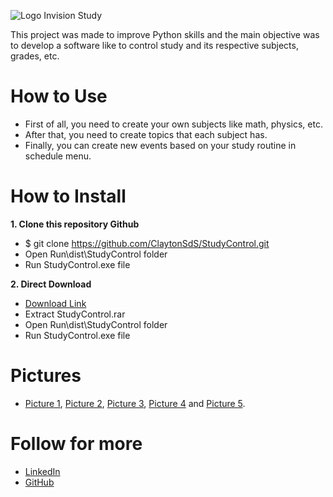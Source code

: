 ![Logo Invision Study](https://user-images.githubusercontent.com/95229093/205111573-e5a97008-e1ec-4728-9c89-01574ce3fa07.png)


This project was made to improve Python skills and the main objective was to develop a software like to control study and its respective subjects, grades, etc.


# How to Use
* First of all, you need to create your own subjects like math, physics, etc.
* After that, you need to create topics that each subject has.
* Finally, you can create new events based on your study routine in schedule menu.
# How to Install
**1. Clone this repository Github**
   - $ git clone https://github.com/ClaytonSdS/StudyControl.git
   - Open Run\dist\StudyControl folder
   - Run StudyControl.exe file
  
**2. Direct Download**
   - [Download Link](https://drive.google.com/file/d/16cqaYVU99z_NwNboxGCkVVWP5Tch2Ilu/view?usp=share_link)
   - Extract StudyControl.rar
   - Open Run\dist\StudyControl folder
   - Run StudyControl.exe file
   
# Pictures
- [Picture 1](https://github.com/ClaytonSdS/StudyControl/blob/main/Pictures/Pic1.png), [Picture 2](https://github.com/ClaytonSdS/StudyControl/blob/main/Pictures/Pic2.png), [Picture 3](https://github.com/ClaytonSdS/StudyControl/blob/main/Pictures/Pic3.png), [Picture 4](https://github.com/ClaytonSdS/StudyControl/blob/main/Pictures/Pic4.png) and [Picture 5](https://github.com/ClaytonSdS/StudyControl/blob/main/Pictures/Pic5.png).

# Follow for more
- [LinkedIn](https://www.linkedin.com/in/clayton-santos-579682205/)
- [GitHub](https://github.com/ClaytonSdS)


